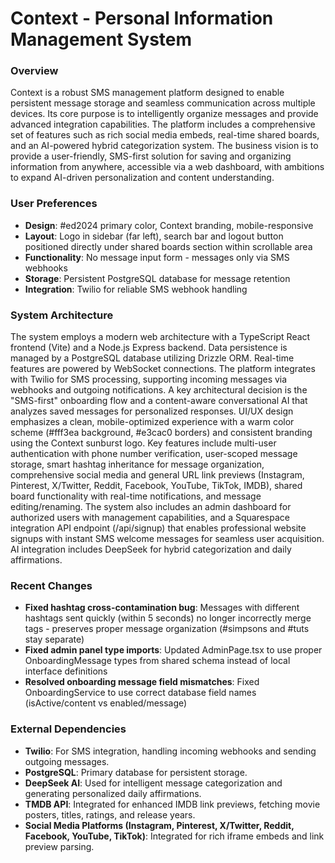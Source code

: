 # Context - Personal Information Management System

### Overview
Context is a robust SMS management platform designed to enable persistent message storage and seamless communication across multiple devices. Its core purpose is to intelligently organize messages and provide advanced integration capabilities. The platform includes a comprehensive set of features such as rich social media embeds, real-time shared boards, and an AI-powered hybrid categorization system. The business vision is to provide a user-friendly, SMS-first solution for saving and organizing information from anywhere, accessible via a web dashboard, with ambitions to expand AI-driven personalization and content understanding.

### User Preferences
- **Design**: #ed2024 primary color, Context branding, mobile-responsive
- **Layout**: Logo in sidebar (far left), search bar and logout button positioned directly under shared boards section within scrollable area
- **Functionality**: No message input form - messages only via SMS webhooks
- **Storage**: Persistent PostgreSQL database for message retention
- **Integration**: Twilio for reliable SMS webhook handling

### System Architecture
The system employs a modern web architecture with a TypeScript React frontend (Vite) and a Node.js Express backend. Data persistence is managed by a PostgreSQL database utilizing Drizzle ORM. Real-time features are powered by WebSocket connections. The platform integrates with Twilio for SMS processing, supporting incoming messages via webhooks and outgoing notifications. A key architectural decision is the "SMS-first" onboarding flow and a content-aware conversational AI that analyzes saved messages for personalized responses. UI/UX design emphasizes a clean, mobile-optimized experience with a warm color scheme (#fff3ea background, #e3cac0 borders) and consistent branding using the Context sunburst logo. Key features include multi-user authentication with phone number verification, user-scoped message storage, smart hashtag inheritance for message organization, comprehensive social media and general URL link previews (Instagram, Pinterest, X/Twitter, Reddit, Facebook, YouTube, TikTok, IMDB), shared board functionality with real-time notifications, and message editing/renaming. The system also includes an admin dashboard for authorized users with management capabilities, and a Squarespace integration API endpoint (/api/signup) that enables professional website signups with instant SMS welcome messages for seamless user acquisition. AI integration includes DeepSeek for hybrid categorization and daily affirmations.

### Recent Changes
- **Fixed hashtag cross-contamination bug**: Messages with different hashtags sent quickly (within 5 seconds) no longer incorrectly merge tags - preserves proper message organization (#simpsons and #tuts stay separate)
- **Fixed admin panel type imports**: Updated AdminPage.tsx to use proper OnboardingMessage types from shared schema instead of local interface definitions
- **Resolved onboarding message field mismatches**: Fixed OnboardingService to use correct database field names (isActive/content vs enabled/message)

### External Dependencies
- **Twilio**: For SMS integration, handling incoming webhooks and sending outgoing messages.
- **PostgreSQL**: Primary database for persistent storage.
- **DeepSeek AI**: Used for intelligent message categorization and generating personalized daily affirmations.
- **TMDB API**: Integrated for enhanced IMDB link previews, fetching movie posters, titles, ratings, and release years.
- **Social Media Platforms (Instagram, Pinterest, X/Twitter, Reddit, Facebook, YouTube, TikTok)**: Integrated for rich iframe embeds and link preview parsing.